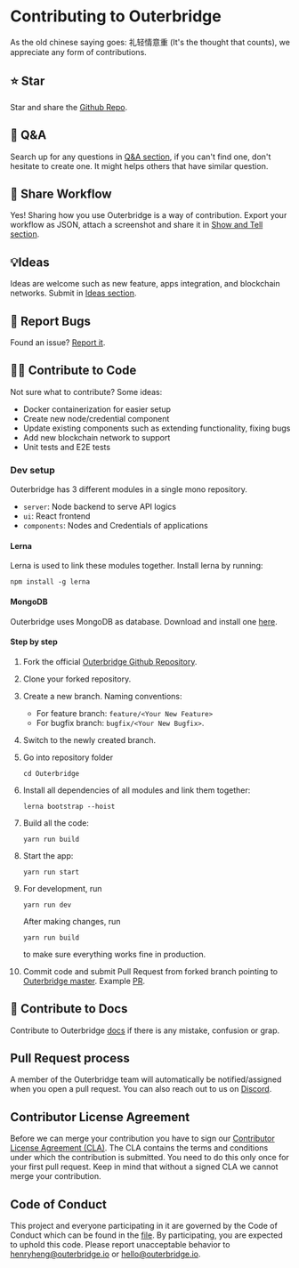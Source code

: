 # Contributing to Outerbridge

As the old chinese saying goes: 礼轻情意重 (It's the thought that counts), we appreciate any form of contributions.

## ⭐ Star

Star and share the [Github Repo](https://github.com/Outerbridgeio/Outerbridge).

## 🙋 Q&A

Search up for any questions in [Q&A section](https://github.com/Outerbridgeio/Outerbridge/discussions/categories/q-a), if you can't find one, don't hesitate to create one. It might helps others that have similar question.

## 🙌 Share Workflow

Yes! Sharing how you use Outerbridge is a way of contribution. Export your workflow as JSON, attach a screenshot and share it in [Show and Tell section](https://github.com/Outerbridgeio/Outerbridge/discussions/categories/show-and-tell). 

## 💡Ideas

Ideas are welcome such as new feature, apps integration, and blockchain networks. Submit in [Ideas section](https://github.com/Outerbridgeio/Outerbridge/discussions/categories/ideas).

## 🐞 Report Bugs

Found an issue? [Report it](https://github.com/Outerbridgeio/Outerbridge/issues/new/choose).

## 👨‍💻 Contribute to Code
Not sure what to contribute? Some ideas:

- Docker containerization for easier setup
- Create new node/credential component
- Update existing components such as extending functionality, fixing bugs
- Add new blockchain network to support
- Unit tests and E2E tests

### Dev setup

Outerbridge has 3 different modules in a single mono repository.
- `server`: Node backend to serve API logics
- `ui`: React frontend
- `components`: Nodes and Credentials of applications

#### Lerna
Lerna is used to link these modules together. Install lerna by running:
```
npm install -g lerna
```

#### MongoDB

Outerbridge uses MongoDB as database. Download and install one [here](https://www.mongodb.com/try/download/community?tck=docs_server).

#### Step by step

1. Fork the official [Outerbridge Github Repository](https://github.com/Outerbridgeio/Outerbridge).

2. Clone your forked repository.

3. Create a new branch. Naming conventions:
    - For feature branch: `feature/<Your New Feature>`
    - For bugfix branch: `bugfix/<Your New Bugfix>`.

4. Switch to the newly created branch.

5. Go into repository folder
	```
	cd Outerbridge
	```

6. Install all dependencies of all modules and link them together:
	```
	lerna bootstrap --hoist
	```

7. Build all the code:
	```
	yarn run build
	```
    
8. Start the app:
	```
	yarn run start
	```
    
9. For development, run
    ```
	yarn run dev
	```
    After making changes, run
    ```
	yarn run build
	```
    to make sure everything works fine in production.

10. Commit code and submit Pull Request from forked branch pointing to [Outerbridge master](https://github.com/Outerbridgeio/Outerbridge/tree/master). Example [PR](https://github.com/Outerbridgeio/Outerbridge/pull/23).

## 📖 Contribute to Docs

Contribute to Outerbridge [docs](https://github.com/Outerbridgeio/outerbridge-docs) if there is any mistake, confusion or grap.

## Pull Request process

A member of the Outerbridge team will automatically be notified/assigned when you open a pull request. You can also reach out to us on [Discord](https://discord.gg/Y9VE4ykPDJ).

## Contributor License Agreement

Before we can merge your contribution you have to sign our [Contributor License Agreement (CLA)](https://cla-assistant.io/OuterbridgeIO/Outerbridge). The CLA contains the terms and conditions under which the contribution is submitted. You need to do this only once for your first pull request. Keep in mind that without a signed CLA we cannot merge your contribution.

## Code of Conduct
This project and everyone participating in it are governed by the Code of Conduct which can be found in the [file](CODE_OF_CONDUCT.md). By participating, you are expected to uphold this code. Please report unacceptable behavior to henryheng@outerbridge.io or hello@outerbridge.io.